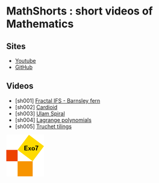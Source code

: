 

MathShorts : short videos of Mathematics
========================================

Sites
-----

* [Youtube](https://www.youtube.com/@Math-Shorts-Exo7)
* [GitHub](https://github.com/exo7math/math-shorts-exo7)


Videos
------

* [sh001] [Fractal IFS - Barnsley fern](https://youtube.com/shorts/KwhYeLM73Oo)
* [sh002] [Cardioid](https://youtube.com/shorts/e3m7qhR9q-E)
* [sh003] [Ulam Spiral](https://youtube.com/shorts/vqqgS9P_1Vo)
* [sh004] [Lagrange polynomials](https://youtube.com/shorts/Wwyr32K9giE)
* [sh005] [Truchet tilings](https://youtube.com/shorts/GwtAZu5WjD0)


![Logo Exo7](misc/logo_exo7.png "logo Exo7")
